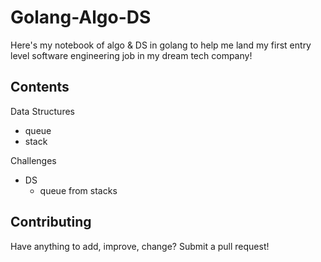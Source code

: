 # Golang-Algo-DS

Here's my notebook of algo & DS in golang to help me land my first entry level software engineering job in my dream tech company!

## Contents

Data Structures
- queue
- stack

Challenges
- DS
    - queue from stacks

## Contributing

Have anything to add, improve, change? Submit a pull request!